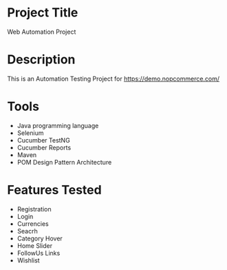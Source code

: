 # Project Title
Web Automation Project


# Description
This is an Automation Testing Project for https://demo.nopcommerce.com/

# Tools
* Java programming language
* Selenium
* Cucumber TestNG
* Cucumber Reports
* Maven 
* POM Design Pattern Architecture

# Features Tested
* Registration
* Login
* Currencies
* Seacrh 
* Category Hover
* Home Slider
* FollowUs Links
* Wishlist



